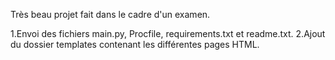 Très beau projet fait dans le cadre d'un examen.

1.Envoi des fichiers main.py, Procfile, requirements.txt et readme.txt.
2.Ajout du dossier templates contenant les différentes pages HTML.